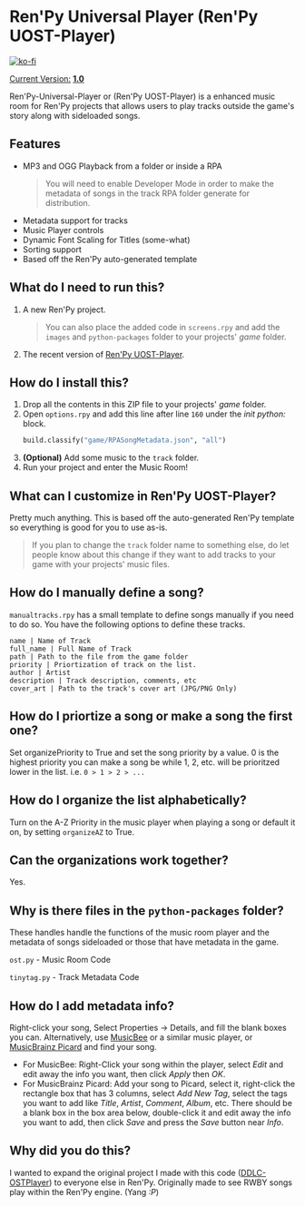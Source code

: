 # Ren'Py Universal Player (Ren'Py UOST-Player)
[![ko-fi](https://www.ko-fi.com/img/githubbutton_sm.svg)](https://ko-fi.com/K3K22K8SU)

<u>Current Version:</u> [**1.0**](https://github.com/GanstaKingofSA/DDLC-OSTPlayer/releases/latest)

Ren'Py-Universal-Player or (Ren'Py UOST-Player) is a enhanced music room for Ren'Py projects that allows users to play tracks outside the game's story along with sideloaded songs. 

## Features
* MP3 and OGG Playback from a folder or inside a RPA
  > You will need to enable Developer Mode in order to make the metadata of songs in the track RPA folder generate for distribution.
* Metadata support for tracks
* Music Player controls
* Dynamic Font Scaling for Titles (some-what)
* Sorting support
* Based off the Ren'Py auto-generated template

## What do I need to run this?
1. A new Ren'Py project.
   > You can also place the added code in `screens.rpy` and add the `images` and `python-packages` folder to your projects' *game* folder.
2. The recent version of [Ren'Py UOST-Player](https://github.com/GanstaKingofSA/RenPy-Universal-Player/releases).

## How do I install this?

1. Drop all the contents in this ZIP file to your projects' *game* folder.
2. Open `options.rpy` and add this line after line `160` under the *init python:* block.
   ```py
   build.classify("game/RPASongMetadata.json", "all")
   ```
3. **(Optional)** Add some music to the `track` folder.
4. Run your project and enter the Music Room!

## What can I customize in Ren'Py UOST-Player?
Pretty much anything. This is based off the auto-generated Ren'Py template so everything is good for you to use as-is.
> If you plan to change the `track` folder name to something else, do let people know about this change if they want to add tracks to your game with your projects' music files.

## How do I manually define a song?
`manualtracks.rpy` has a small template to define songs manually if you need to do so. You have the following options to define these tracks.
```
name | Name of Track
full_name | Full Name of Track
path | Path to the file from the game folder
priority | Priortization of track on the list.
author | Artist
description | Track description, comments, etc
cover_art | Path to the track's cover art (JPG/PNG Only)
```

## How do I priortize a song or make a song the first one?
Set organizePriority to True and set the song priority by a value. 0 is the highest priority you can make a song be while 1, 2, etc. will be prioritzed lower in the list. i.e. `0 > 1 > 2 > ...`

## How do I organize the list alphabetically?
Turn on the A-Z Priority in the music player when playing a song or default it on, by setting `organizeAZ` to True.

## Can the organizations work together?
Yes.

## Why is there files in the `python-packages` folder?

These handles handle the functions of the music room player and the metadata of songs sideloaded or those that have metadata in the game.

`ost.py` - Music Room Code

`tinytag.py` - Track Metadata Code

## How do I add metadata info?
Right-click your song, Select Properties -> Details, and fill the blank boxes you can.
Alternatively, use [MusicBee](https://www.getmusicbee.com/) or a similar music player, or [MusicBrainz Picard](https://picard.musicbrainz.org/) and find your song.

- For MusicBee: Right-Click your song within the player, select _Edit_ and edit away the info you want, then click _Apply_ then _OK_.
- For MusicBrainz Picard: Add your song to Picard, select it, right-click the rectangle box that has 3 columns, select _Add New Tag_, select the tags you want to add like _Title_, _Artist_, _Comment_, _Album_, etc. There should be a blank box in the box area below, double-click it and edit away the info you want to add, then click _Save_ and press the _Save_ button near _Info_.

## Why did you do this?
I wanted to expand the original project I made with this code ([DDLC-OSTPlayer](https://github.com/GanstaKingofSA/DDLC-OSTPlayer)) to everyone else in Ren'Py. Originally made to see RWBY songs play within the Ren'Py engine. (Yang _:P_)